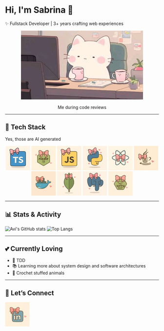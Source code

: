 # Hi, I'm Sabrina 🎀  

✨ Fullstack Developer | 3+ years crafting web experiences

<p align="center">
  <img src="media/cat.jpeg" alt="JavaScript" width="400" />
  <p align="center">Me during code reviews</p>
</p>

---

## 🚀 Tech Stack
Yes, those are AI generated
<p align="center">
  <img src="media/logos/typescript.png" alt="TypeScript" width="80" height="80"/>
  <img src="media/logos/node.png" alt="Nodejs" width="80" height="80"/>
  <img src="media/logos/javascript.png" alt="JavaScript" width="80" height="80"/>
  <img src="media/logos/python.png" alt="Python" width="80" height="80"/>
  <img src="media/logos/react.png" alt="React" width="80" height="80"/>
  <img src="media/logos/java.png" alt="Java" width="80" height="80"/>
  <img src="media/logos/docker.png" alt="Docker" width="80" height="80"/>
  <img src="media/logos/mongodb.png" alt="MongoDB" width="80" height="80"/>
  <img src="media/logos/postgresql.png" alt="PostgreSQL" width="80" height="80"/>
  <img src="media/logos/springboot.png" alt="SpringBoot" width="80" height="80"/>
</p>

---

## 📊 Stats & Activity

![Avi's GitHub stats](https://github-readme-stats.vercel.app/api?username=sabucds&show_icons=true&bg_color=fffafc&title_color=ffb6c1&text_color=555&icon_color=aee8fc&border_color=e6e6fa) ![Top Langs](https://github-readme-stats.vercel.app/api/top-langs/?username=sabucds&layout=compact&bg_color=fffafc&title_color=ffb6c1&text_color=555&icon_color=aee8fc&border_color=e6e6fa)

---

## 💕 Currently Loving
- 🧪 TDD
- 📚 Learning more about system design and software architectures
- 🧶 Crochet stuffed animals 

---

## 💌 Let’s Connect
<a href="https://www.linkedin.com/in/sabrina-correia-b199b1229">
  <img src="media/logos/linkedin.png" alt="LinkedinProfile" width="80" height="80"/>
</a>


